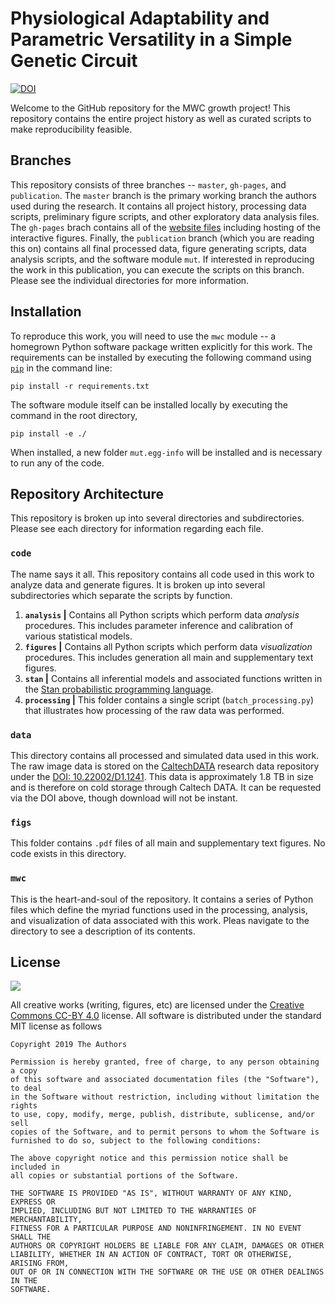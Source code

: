 
# Physiological Adaptability and Parametric Versatility in a Simple Genetic Circuit

[![DOI](https://zenodo.org/badge/93970963.svg)](https://zenodo.org/badge/latestdoi/93970963)

Welcome to the GitHub repository for the MWC growth project! This repository
contains the entire project history as well as curated scripts to make
reproducibility feasible. 

## Branches
This repository consists of three branches -- `master`, `gh-pages`, and
`publication`. The `master` branch is the primary working branch the authors
used during the research. It contains all project history, processing data
scripts, preliminary figure scripts, and other exploratory data analysis
files. The `gh-pages` brach contains all of the [website
files](https://www.rpgroup.caltech.edu/mwc_growth) including hosting of the
interactive figures. Finally, the `publication` branch (which you are reading
this on) contains all final processed data, figure generating scripts, data
analysis scripts, and the software module `mut`. If interested in reproducing
the work in this publication, you can execute the scripts on this branch.
Please see the individual directories for more information.

## Installation
To reproduce this work, you will need to use the `mwc` module -- a homegrown
Python software package written explicitly for this work. The requirements
can be installed by executing the following command using
[`pip`](pypi.org/project/pip) in the command line:

``` pip install -r requirements.txt ```

The software module itself can be installed locally by executing the command
in the root directory,

``` pip install -e ./ ```

When installed, a new folder `mut.egg-info` will be
installed and is necessary to run any of the code.

## Repository Architecture
This repository is broken up into several directories and subdirectories. Please
see each directory for information regarding each file. 

### **`code`** 
The name says it all. This repository contains all code used in this work to
analyze data and generate figures. It is broken up into several subdirectories which separate the scripts by function.
1. **``analysis`` \|** Contains all Python scripts which perform data
      *analysis* procedures. This includes parameter inference and calibration of various
      statistical models. 
2. **``figures`` \|** Contains all Python scripts which perform data
         *visualization* procedures. This includes generation all main and supplementary
         text figures.
3. **``stan`` \|** Contains all inferential models and associated functions
   written in the [Stan probabilistic programming language](http://mc-stan.org).
4. **``processing`` \|** This folder contains a single script
   (`batch_processing.py`) that illustrates how processing of the raw data was
   performed. 


### **`data`**
This directory contains all processed and simulated data used in this work. The
raw image data is stored on the [CaltechDATA](http://data.caltech.edu)
research data repository under the [DOI:
10.22002/D1.1241](https://data.caltech.edu/records/1241).
This data is approximately 1.8 TB in size and is therefore on cold storage
through Caltech DATA. It can be requested via the DOI above, though download
will not be instant. 

### **`figs`**
This folder contains `.pdf` files of all main and supplementary text figures. No
code exists in this directory. 

### **`mwc`**
This is the heart-and-soul of the repository. It contains a series of Python
files which define the myriad functions used in the processing, analysis, and
visualization of data associated with this work. Pleas navigate to the directory
to see a description of its contents. 

## License
![](https://licensebuttons.net/l/by/3.0/88x31.png)

All creative works (writing, figures, etc) are licensed under the [Creative
Commons CC-BY 4.0](https://creativecommons.org/licenses/by/4.0/) license. All software is distributed under the standard MIT license as follows

```
Copyright 2019 The Authors 

Permission is hereby granted, free of charge, to any person obtaining a copy
of this software and associated documentation files (the "Software"), to deal
in the Software without restriction, including without limitation the rights
to use, copy, modify, merge, publish, distribute, sublicense, and/or sell
copies of the Software, and to permit persons to whom the Software is
furnished to do so, subject to the following conditions:

The above copyright notice and this permission notice shall be included in
all copies or substantial portions of the Software.

THE SOFTWARE IS PROVIDED "AS IS", WITHOUT WARRANTY OF ANY KIND, EXPRESS OR
IMPLIED, INCLUDING BUT NOT LIMITED TO THE WARRANTIES OF MERCHANTABILITY,
FITNESS FOR A PARTICULAR PURPOSE AND NONINFRINGEMENT. IN NO EVENT SHALL THE
AUTHORS OR COPYRIGHT HOLDERS BE LIABLE FOR ANY CLAIM, DAMAGES OR OTHER
LIABILITY, WHETHER IN AN ACTION OF CONTRACT, TORT OR OTHERWISE, ARISING FROM,
OUT OF OR IN CONNECTION WITH THE SOFTWARE OR THE USE OR OTHER DEALINGS IN THE
SOFTWARE.
```